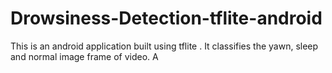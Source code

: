 # Drowsiness-Detection-tflite-android
This is an android application built using tflite . It classifies the yawn, sleep and normal image frame of video. A
